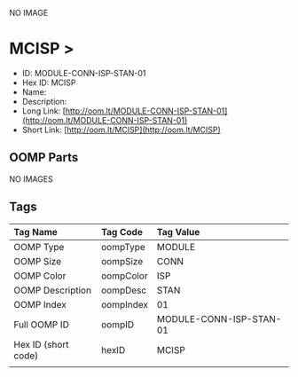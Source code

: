


  
NO IMAGE  
# MCISP > 

- ID: MODULE-CONN-ISP-STAN-01
- Hex ID: MCISP
- Name: 
- Description: 
- Long Link: [http://oom.lt/MODULE-CONN-ISP-STAN-01](http://oom.lt/MODULE-CONN-ISP-STAN-01)
- Short Link: [http://oom.lt/MCISP](http://oom.lt/MCISP)

## OOMP Parts
  
NO IMAGES  
## Tags
  

|Tag Name|Tag Code|Tag Value|
| :--- | :--- | :--- |
|OOMP Type|oompType|MODULE|
|OOMP Size|oompSize|CONN|
|OOMP Color|oompColor|ISP|
|OOMP Description|oompDesc|STAN|
|OOMP Index|oompIndex|01|
|Full OOMP ID|oompID|MODULE-CONN-ISP-STAN-01|
|Hex ID (short code)|hexID|MCISP|
||||
